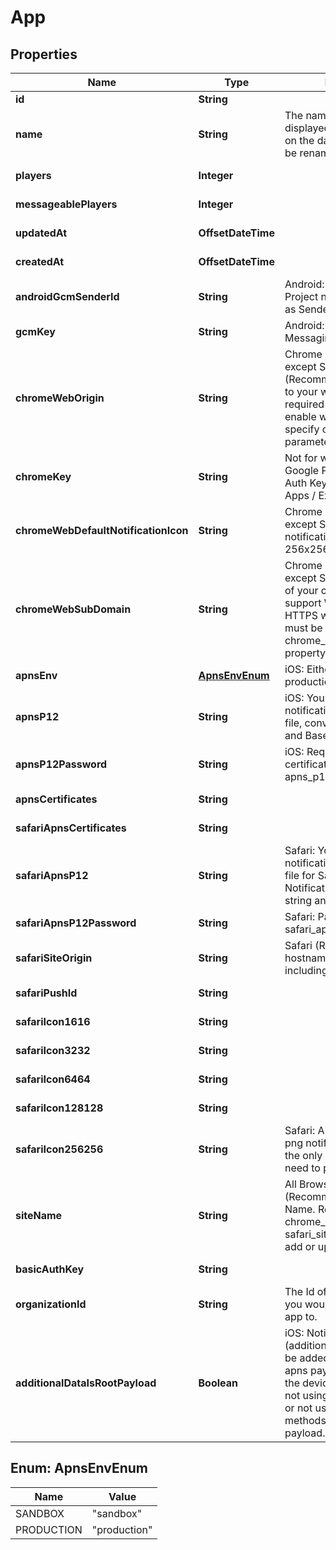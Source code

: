 

# App


## Properties

| Name | Type | Description | Notes |
|------------ | ------------- | ------------- | -------------|
|**id** | **String** |  |  [readonly] |
|**name** | **String** | The name of your app, as displayed on your apps list on the dashboard.  This can be renamed. |  [optional] |
|**players** | **Integer** |  |  [optional] [readonly] |
|**messageablePlayers** | **Integer** |  |  [optional] [readonly] |
|**updatedAt** | **OffsetDateTime** |  |  [optional] [readonly] |
|**createdAt** | **OffsetDateTime** |  |  [optional] [readonly] |
|**androidGcmSenderId** | **String** | Android: Your Google Project number.  Also known as Sender ID. |  [optional] |
|**gcmKey** | **String** | Android: Your Google Push Messaging Auth Key |  [optional] |
|**chromeWebOrigin** | **String** | Chrome (All Browsers except Safari) (Recommended): The URL to your website.  This field is required if you wish to enable web push and specify other web push parameters. |  [optional] |
|**chromeKey** | **String** | Not for web push.  Your Google Push Messaging Auth Key if you use Chrome Apps / Extensions. |  [optional] |
|**chromeWebDefaultNotificationIcon** | **String** | Chrome (All Browsers except Safari): Your default notification icon. Should be 256x256 pixels, min 80x80. |  [optional] |
|**chromeWebSubDomain** | **String** | Chrome (All Browsers except Safari): A subdomain of your choice in order to support Web Push on non-HTTPS websites. This field must be set in order for the chrome_web_gcm_sender_id property to be processed. |  [optional] |
|**apnsEnv** | [**ApnsEnvEnum**](#ApnsEnvEnum) | iOS: Either sandbox or production |  [optional] |
|**apnsP12** | **String** | iOS: Your apple push notification p12 certificate file, converted to a string and Base64 encoded. |  [optional] |
|**apnsP12Password** | **String** | iOS: Required if using p12 certificate.  Password for the apns_p12 file. |  [optional] |
|**apnsCertificates** | **String** |  |  [optional] [readonly] |
|**safariApnsCertificates** | **String** |  |  [optional] [readonly] |
|**safariApnsP12** | **String** | Safari: Your apple push notification p12 certificate file for Safari Push Notifications, converted to a string and Base64 encoded. |  [optional] |
|**safariApnsP12Password** | **String** | Safari: Password for safari_apns_p12 file |  [optional] |
|**safariSiteOrigin** | **String** | Safari (Recommended): The hostname to your website including http(s):// |  [optional] |
|**safariPushId** | **String** |  |  [optional] [readonly] |
|**safariIcon1616** | **String** |  |  [optional] [readonly] |
|**safariIcon3232** | **String** |  |  [optional] [readonly] |
|**safariIcon6464** | **String** |  |  [optional] [readonly] |
|**safariIcon128128** | **String** |  |  [optional] [readonly] |
|**safariIcon256256** | **String** | Safari: A url for a 256x256 png notification icon. This is the only Safari icon URL you need to provide. |  [optional] |
|**siteName** | **String** | All Browsers (Recommended): The Site Name. Requires both chrome_web_origin and safari_site_origin to be set to add or update it. |  [optional] |
|**basicAuthKey** | **String** |  |  [optional] [readonly] |
|**organizationId** | **String** | The Id of the Organization you would like to add this app to. |  [optional] |
|**additionalDataIsRootPayload** | **Boolean** | iOS: Notification data (additional data) values will be added to the root of the apns payload when sent to the device.  Ignore if you&#39;re not using any other plugins, or not using OneSignal SDK methods to read the payload. |  [optional] |



## Enum: ApnsEnvEnum

| Name | Value |
|---- | -----|
| SANDBOX | &quot;sandbox&quot; |
| PRODUCTION | &quot;production&quot; |



